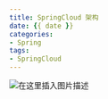 ```yaml
---
title: SpringCloud 架构
date: {{ date }}
categories:
- Spring
tags:
- SpringCloud
---
```


![在这里插入图片描述](https://img-blog.csdnimg.cn/1f46711821cf4bab91e0ca934eaeaf25.png)